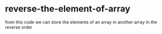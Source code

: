 # reverse-the-element-of-array
from this code we can store the elements of an array in another array in the reverse order
